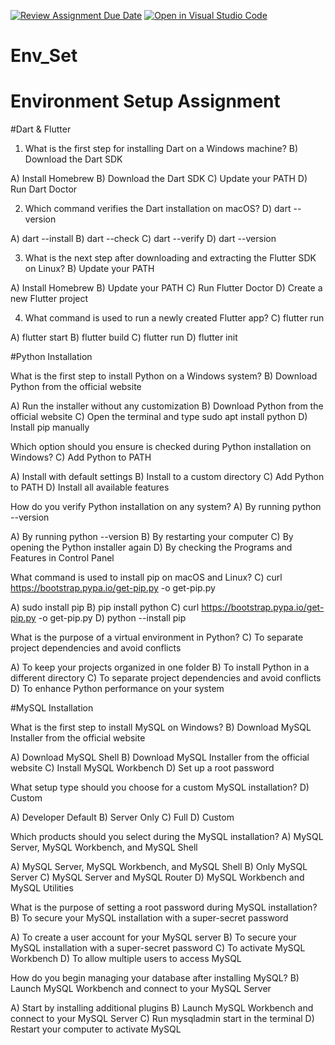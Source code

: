 [![Review Assignment Due Date](https://classroom.github.com/assets/deadline-readme-button-22041afd0340ce965d47ae6ef1cefeee28c7c493a6346c4f15d667ab976d596c.svg)](https://classroom.github.com/a/vnsr1XuU)
[![Open in Visual Studio Code](https://classroom.github.com/assets/open-in-vscode-2e0aaae1b6195c2367325f4f02e2d04e9abb55f0b24a779b69b11b9e10269abc.svg)](https://classroom.github.com/online_ide?assignment_repo_id=16108174&assignment_repo_type=AssignmentRepo)
# Env_Set

# Environment Setup Assignment

#Dart & Flutter

1. What is the first step for installing Dart on a Windows machine?
B) Download the Dart SDK

A) Install Homebrew
B) Download the Dart SDK
C) Update your PATH
D) Run Dart Doctor


2. Which command verifies the Dart installation on macOS?
D) dart --version

A) dart --install
B) dart --check
C) dart --verify
D) dart --version


3. What is the next step after downloading and extracting the Flutter SDK on Linux?
B) Update your PATH

A) Install Homebrew
B) Update your PATH
C) Run Flutter Doctor
D) Create a new Flutter project


4. What command is used to run a newly created Flutter app?
C) flutter run

A) flutter start
B) flutter build
C) flutter run
D) flutter init


#Python Installation

What is the first step to install Python on a Windows system?
B) Download Python from the official website

A) Run the installer without any customization
B) Download Python from the official website
C) Open the terminal and type sudo apt install python
D) Install pip manually

Which option should you ensure is checked during Python installation on Windows?
C) Add Python to PATH

A) Install with default settings
B) Install to a custom directory
C) Add Python to PATH
D) Install all available features

How do you verify Python installation on any system?
A) By running python --version

A) By running python --version
B) By restarting your computer
C) By opening the Python installer again
D) By checking the Programs and Features in Control Panel

What command is used to install pip on macOS and Linux?
C) curl https://bootstrap.pypa.io/get-pip.py -o get-pip.py

A) sudo install pip
B) pip install python
C) curl https://bootstrap.pypa.io/get-pip.py -o get-pip.py
D) python --install pip

What is the purpose of a virtual environment in Python?
C) To separate project dependencies and avoid conflicts

A) To keep your projects organized in one folder
B) To install Python in a different directory
C) To separate project dependencies and avoid conflicts
D) To enhance Python performance on your system

#MySQL Installation

What is the first step to install MySQL on Windows?
B) Download MySQL Installer from the official website

A) Download MySQL Shell
B) Download MySQL Installer from the official website
C) Install MySQL Workbench
D) Set up a root password

What setup type should you choose for a custom MySQL installation?
D) Custom

A) Developer Default
B) Server Only
C) Full
D) Custom

Which products should you select during the MySQL installation?
A) MySQL Server, MySQL Workbench, and MySQL Shell

A) MySQL Server, MySQL Workbench, and MySQL Shell
B) Only MySQL Server
C) MySQL Server and MySQL Router
D) MySQL Workbench and MySQL Utilities

What is the purpose of setting a root password during MySQL installation?
B) To secure your MySQL installation with a super-secret password

A) To create a user account for your MySQL server
B) To secure your MySQL installation with a super-secret password
C) To activate MySQL Workbench
D) To allow multiple users to access MySQL

How do you begin managing your database after installing MySQL?
B) Launch MySQL Workbench and connect to your MySQL Server

A) Start by installing additional plugins
B) Launch MySQL Workbench and connect to your MySQL Server
C) Run mysqladmin start in the terminal
D) Restart your computer to activate MySQL
